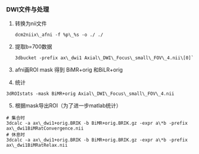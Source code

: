 ### DWI文件与处理
1. 转换为nii文件
    ```
    dcm2niix\_afni -f %p\_%s -o ./ ./
    ```
2. 提取b=700数据
    ```
    3dbucket -prefix ax\_dwi1 Axial\_DWI\_Focus\_small\_FOV\_4.nii\[0]`
    ```
3. afni画ROI mask 得到  BiMR+orig  和BiLR+orig

4. 统计
```
3dROIstats -mask BiMR+orig Axial\_DWI\_Focus\_small\_FOV\_4.nii
```
5. 根据mask导出ROI（为了进一步matlab统计）
```
# 集合时
3dcalc -a ax\_dwi1+orig.BRIK -b BiMR+orig.BRIK.gz -expr a\*b -prefix ax\_dwi1BiMRatConvergence.nii
# 休息时
3dcalc -a ax\_dwi1+orig.BRIK -b BiMR+orig.BRIK.gz -expr a\*b -prefix ax\_dwi1BiMRatRelax.nii
```